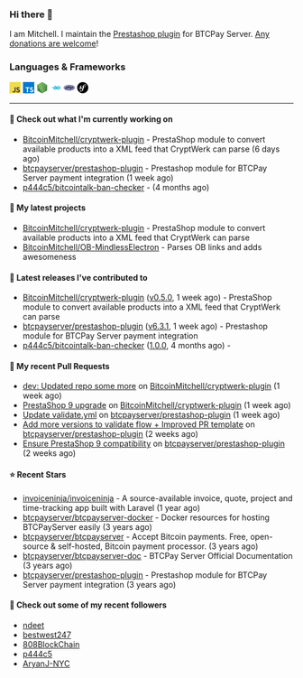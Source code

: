 ### Hi there 👋

I am Mitchell. I maintain the [Prestashop plugin](https://github.com/btcpayserver/prestashop-plugin) for BTCPay Server. [Any donations are welcome](https://bti.btcpayprovider.com/apps/eSbwxyPzhdLgsdxB85JgbCv9rVb/pos)!

### Languages & Frameworks

<code><img height="20" src="https://raw.githubusercontent.com/github/explore/d0c5a5e31e1776ad62379ef5f6b703bcf107d3a3/topics/javascript/javascript.png"></code>
<code><img height="20" src="https://raw.githubusercontent.com/github/explore/d0c5a5e31e1776ad62379ef5f6b703bcf107d3a3/topics/typescript/typescript.png"></code>
<code><img height="20" src="https://raw.githubusercontent.com/github/explore/d0c5a5e31e1776ad62379ef5f6b703bcf107d3a3/topics/nodejs/nodejs.png"></code>
<code><img height="20" src="https://raw.githubusercontent.com/github/explore/d0c5a5e31e1776ad62379ef5f6b703bcf107d3a3/topics/go/go.png"></code>
<code><img height="20" src="https://raw.githubusercontent.com/github/explore/d0c5a5e31e1776ad62379ef5f6b703bcf107d3a3/topics/php/php.png"></code>
<code><img height="20" src="https://raw.githubusercontent.com/github/explore/d0c5a5e31e1776ad62379ef5f6b703bcf107d3a3/topics/symfony/symfony.png"></code>

---
#### 👷 Check out what I'm currently working on

- [BitcoinMitchell/cryptwerk-plugin](https://github.com/BitcoinMitchell/cryptwerk-plugin) - PrestaShop module to convert available products into a XML feed that CryptWerk can parse (6 days ago)
- [btcpayserver/prestashop-plugin](https://github.com/btcpayserver/prestashop-plugin) - Prestashop module for BTCPay Server payment integration (1 week ago)
- [p444c5/bitcointalk-ban-checker](https://github.com/p444c5/bitcointalk-ban-checker) -  (4 months ago)



#### 🌱 My latest projects

- [BitcoinMitchell/cryptwerk-plugin](https://github.com/BitcoinMitchell/cryptwerk-plugin) - PrestaShop module to convert available products into a XML feed that CryptWerk can parse
- [BitcoinMitchell/OB-MindlessElectron](https://github.com/BitcoinMitchell/OB-MindlessElectron) - Parses OB links and adds awesomeness



#### 🔭 Latest releases I've contributed to

- [BitcoinMitchell/cryptwerk-plugin](https://github.com/BitcoinMitchell/cryptwerk-plugin) ([v0.5.0](https://github.com/BitcoinMitchell/cryptwerk-plugin/releases/tag/v0.5.0), 1 week ago) - PrestaShop module to convert available products into a XML feed that CryptWerk can parse
- [btcpayserver/prestashop-plugin](https://github.com/btcpayserver/prestashop-plugin) ([v6.3.1](https://github.com/btcpayserver/prestashop-plugin/releases/tag/v6.3.1), 1 week ago) - Prestashop module for BTCPay Server payment integration
- [p444c5/bitcointalk-ban-checker](https://github.com/p444c5/bitcointalk-ban-checker) ([1.0.0](https://github.com/p444c5/bitcointalk-ban-checker/releases/tag/1.0.0), 4 months ago) - 



#### 🔨 My recent Pull Requests

- [dev: Updated repo some more](https://github.com/BitcoinMitchell/cryptwerk-plugin/pull/106) on [BitcoinMitchell/cryptwerk-plugin](https://github.com/BitcoinMitchell/cryptwerk-plugin) (1 week ago)
- [PrestaShop 9 upgrade](https://github.com/BitcoinMitchell/cryptwerk-plugin/pull/100) on [BitcoinMitchell/cryptwerk-plugin](https://github.com/BitcoinMitchell/cryptwerk-plugin) (1 week ago)
- [Update validate.yml](https://github.com/btcpayserver/prestashop-plugin/pull/204) on [btcpayserver/prestashop-plugin](https://github.com/btcpayserver/prestashop-plugin) (1 week ago)
- [Add more versions to validate flow &#43; Improved PR template](https://github.com/btcpayserver/prestashop-plugin/pull/202) on [btcpayserver/prestashop-plugin](https://github.com/btcpayserver/prestashop-plugin) (2 weeks ago)
- [Ensure PrestaShop 9 compatibility](https://github.com/btcpayserver/prestashop-plugin/pull/201) on [btcpayserver/prestashop-plugin](https://github.com/btcpayserver/prestashop-plugin) (2 weeks ago)



#### ⭐ Recent Stars

- [invoiceninja/invoiceninja](https://github.com/invoiceninja/invoiceninja) - A source-available invoice, quote, project and time-tracking app built with Laravel (1 year ago)
- [btcpayserver/btcpayserver-docker](https://github.com/btcpayserver/btcpayserver-docker) - Docker resources for hosting BTCPayServer easily (3 years ago)
- [btcpayserver/btcpayserver](https://github.com/btcpayserver/btcpayserver) - Accept Bitcoin payments. Free, open-source &amp; self-hosted, Bitcoin payment processor.  (3 years ago)
- [btcpayserver/btcpayserver-doc](https://github.com/btcpayserver/btcpayserver-doc) - BTCPay Server Official Documentation (3 years ago)
- [btcpayserver/prestashop-plugin](https://github.com/btcpayserver/prestashop-plugin) - Prestashop module for BTCPay Server payment integration (3 years ago)



#### 👯 Check out some of my recent followers

- [ndeet](https://github.com/ndeet)
- [bestwest247](https://github.com/bestwest247)
- [808BlockChain](https://github.com/808BlockChain)
- [p444c5](https://github.com/p444c5)
- [AryanJ-NYC](https://github.com/AryanJ-NYC)

